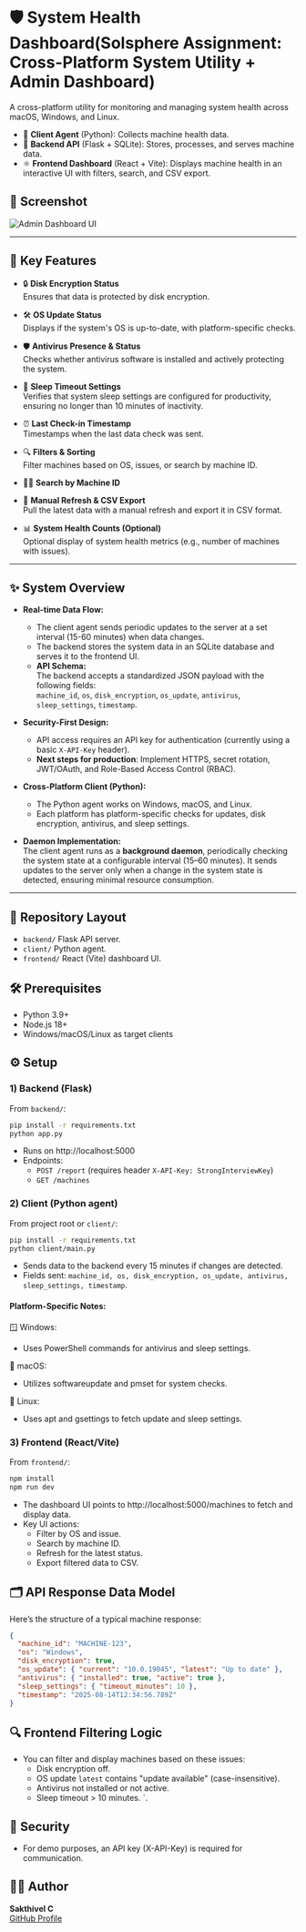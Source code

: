 # 🛡️ **System Health Dashboard(Solsphere Assignment: Cross-Platform System Utility + Admin Dashboard)**

A cross-platform utility for monitoring and managing system health across macOS, Windows, and Linux.

- 🐍 **Client Agent** (Python): Collects machine health data.
- 🐣 **Backend API** (Flask + SQLite): Stores, processes, and serves machine data.
- ⚛️ **Frontend Dashboard** (React + Vite): Displays machine health in an interactive UI with filters, search, and CSV export.

## 📸 **Screenshot**

![Admin Dashboard UI](Solsphere_assignment_15-08-2025_Sakthivel/dashboard.png)

---

## 🚀 **Key Features**

- 🔒 **Disk Encryption Status**  
  Ensures that data is protected by disk encryption.

- 🛠️ **OS Update Status**  
  Displays if the system's OS is up-to-date, with platform-specific checks.

- 🛡️ **Antivirus Presence & Status**  
  Checks whether antivirus software is installed and actively protecting the system.

- 🌙 **Sleep Timeout Settings**  
  Verifies that system sleep settings are configured for productivity, ensuring no longer than 10 minutes of inactivity.

- ⏰ **Last Check-in Timestamp**  
  Timestamps when the last data check was sent.

- 🔍 **Filters & Sorting**  
  Filter machines based on OS, issues, or search by machine ID.

- 🕵️‍♂️ **Search by Machine ID**

- 🔄 **Manual Refresh & CSV Export**  
  Pull the latest data with a manual refresh and export it in CSV format.

- 📊 **System Health Counts (Optional)**  
  Optional display of system health metrics (e.g., number of machines with issues).

---

## ✨ **System Overview**

- **Real-time Data Flow:**  
  - The client agent sends periodic updates to the server at a set interval (15-60 minutes) when data changes.  
  - The backend stores the system data in an SQLite database and serves it to the frontend UI.
  - **API Schema:**  
    The backend accepts a standardized JSON payload with the following fields:  
    `machine_id`, `os`, `disk_encryption`, `os_update`, `antivirus`, `sleep_settings`, `timestamp`.

- **Security-First Design:**  
  - API access requires an API key for authentication (currently using a basic `X-API-Key` header).  
  - **Next steps for production**: Implement HTTPS, secret rotation, JWT/OAuth, and Role-Based Access Control (RBAC).

- **Cross-Platform Client (Python):**  
  - The Python agent works on Windows, macOS, and Linux.  
  - Each platform has platform-specific checks for updates, disk encryption, antivirus, and sleep settings.

- **Daemon Implementation:**  
  The client agent runs as a **background daemon**, periodically checking the system state at a configurable interval (15–60 minutes). It sends updates to the server only when a change in the system state is detected, ensuring minimal resource consumption.
  
---

## 📁 **Repository Layout**

- `backend/` Flask API server.
- `client/` Python agent.
- `frontend/` React (Vite) dashboard UI.

## 🛠️ Prerequisites

- Python 3.9+
- Node.js 18+
- Windows/macOS/Linux as target clients

## ⚙️ Setup

### 1) Backend (Flask)

From `backend/`:

```bash
pip install -r requirements.txt  
python app.py
```

- Runs on http://localhost:5000
- Endpoints:
  - `POST /report` (requires header `X-API-Key: StrongInterviewKey`)
  - `GET /machines`

### 2) Client (Python agent)

From project root or `client/`:

```bash
pip install -r requirements.txt  
python client/main.py
```

- Sends data to the backend every 15 minutes if changes are detected.
- Fields sent: `machine_id, os, disk_encryption, os_update, antivirus, sleep_settings, timestamp`.

#### Platform-Specific Notes:

🪟 Windows:
- Uses PowerShell commands for antivirus and sleep settings.


🍎 macOS:
- Utilizes softwareupdate and pmset for system checks.

🐧 Linux:
- Uses apt and gsettings to fetch update and sleep settings.

### 3) Frontend (React/Vite)

From `frontend/`:

```bash
npm install
npm run dev
```

- The dashboard UI points to http://localhost:5000/machines to fetch and display data.
- Key UI actions:
  - Filter by OS and issue.
  - Search by machine ID.
  - Refresh for the latest status.
  - Export filtered data to CSV.

## 🗂️ API Response Data Model

Here’s the structure of a typical machine response:

```json
{
  "machine_id": "MACHINE-123",
  "os": "Windows",
  "disk_encryption": true,
  "os_update": { "current": "10.0.19045", "latest": "Up to date" },
  "antivirus": { "installed": true, "active": true },
  "sleep_settings": { "timeout_minutes": 10 },
  "timestamp": "2025-08-14T12:34:56.789Z"
}
```

## 🔍 Frontend Filtering Logic

- You can filter and display machines based on these issues:
  - Disk encryption off.
  - OS update `latest` contains "update available" (case-insensitive).
  - Antivirus not installed or not active.
  - Sleep timeout > 10 minutes.
`.

## 🔐 Security

- For demo purposes, an API key (X-API-Key) is required for communication.


## 👨‍💻 Author

**Sakthivel C**  
[GitHub Profile](https://github.com/Sakthi1904)



